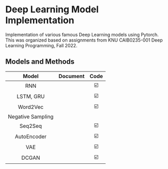 # Deep Learning Model Implementation
Implementation of various famous Deep Learning models using Pytorch. This was organized based on assignments from KNU CAIB0235-001 Deep Learning Programming, Fall 2022.

## Models and Methods
|      Model      |Document|Code|
|:---------------:|:------:|:--:|
|       RNN       |        | ☑️  |
|    LSTM, GRU    |        | ☑️  |
|    Word2Vec     |        | ☑️  |
|Negative Sampling|        |    |
|    Seq2Seq      |        | ☑️  |
|   AutoEncoder   |        | ☑️  |
|       VAE       |        | ☑️  |
|      DCGAN      |        | ☑️  |